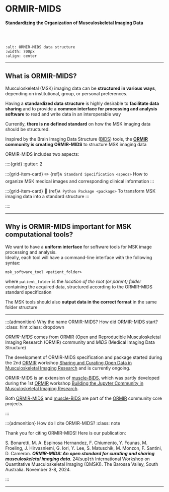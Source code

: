 # ORMIR-MIDS
**Standardizing the Organization of Musculoskeletal Imaging Data**
<!-- ---
title: ORMIR-MIDS
subtitle: Standardizing the organization of musculoskeletal imaging data
authors:
  - name: The ORMIR community
    email: ormircommunity@gmail.com
license: CC-BY-4.0
keywords: MSK data, MSK imaging, ORMIR community, BIDS

--- -->

<br>
<br>

```{image} ./figures/ORMIR-MIDS_figure.png
:alt: ORMIR-MIDS data structure
:width: 700px
:align: center
```

---


## What is ORMIR-MIDS?

Musculoskeletal (MSK) imaging data can be **structured in various ways**, depending on institutional, group, or personal preferences. 

Having a **standardized data structure** is highly desirable to **facilitate data sharing** and to provide a **common interface for processing and analysis software** to read and write data in an interoperable way 

Currently, **there is no defined standard** on how the MSK imaging data should be structured. 

Inspired by the Brain Imaging Data Structure ([BIDS](https://bids.neuroimaging.io/index.html)) tools, the **[ORMIR](https://www.ormir.org/) community is creating ORMIR-MIDS** to structure MSK imaging data


ORMIR-MIDS includes two aspects:


::::{grid}
:gutter: 2

:::{grid-item-card} ✏️ {ref}`A Standard Specification <specs>`
How to organize MSK medical images and corresponding clinical information
:::

:::{grid-item-card} 🚀 {ref}`A Python Package <package>`
To transform MSK imaging data into a standard structure
:::

::::


---

## Why is ORMIR-MIDS important for MSK computational tools?


We want to have a **uniform interface** for software tools for MSK image processing and analysis.   
Ideally, each tool will have a command-line interface with the following syntax:

```
msk_software_tool <patient_folder>
```
where `patient_folder` is the *location of the root (or parent) folder* containing the acquired data, structured according to the ORMIR-MIDS standard specification

The MSK tools should also **output data in the correct format** in the same folder structure
<!-- 
---

## Learn more about ORMIR-MIDS

In this video, you will find a presentation about ORMIR-MIDS, followed by a hands-on tutorial on how to use it.
Find the slides on [Zenodo](www.doi.org/10.5281/zenodo.15488134) and the Jupyter Notebook on [GitHub](https://github.com/ormir-mids/ormir-mids/blob/main/jupyter/ormir-mids-dcm2omids.ipynb)

<div style="position: relative; padding-bottom: 56.25%; height: 0; overflow: hidden; max-width: 100%; height: auto;">
       <iframe src="https://www.youtube.com/embed/MpF3J07TcG8" frameborder="0" allowfullscreen style="position: absolute; top: 0; left: 0; width: 100%; height: 100%;"></iframe>
   </div> -->



---

:::{admonition} Why the name ORMIR-MIDS? How did ORMIR-MIDS start?
:class: hint
:class: dropdown

*ORMIR-MIDS* comes from ORMIR (Open and Reproducible Musculoskeletal Imaging Research (ORMIR) community and *MIDS*  (Medical Imaging Data Structure)

The development of ORMIR-MIDS specification and package started during the 2nd [ORMIR](https://ormircommunity.github.io/) workshop [Sharing and Curating Open Data in Musculoskeletal Imaging Research](https://github.com/ORMIRcommunity/2024_2nd_ORMIR_WS/blob/main/README.md) and is currently ongoing. 

ORMIR-MIDS is an extension of [muscle-BIDS](https://github.com/muscle-bids/muscle-bids), which was partly developed during the 1st [ORMIR](https://ormircommunity.github.io/) workshop [Building the Jupyter Community in Musculoskeletal Imaging Research](https://github.com/JCMSK/2022_JCW/blob/main/README.md). 

Both [ORMIR-MIDS](https://github.com/ormir-mids/ormir-mids) and [muscle-BIDS](https://github.com/muscle-bids/muscle-bids) are part of the [ORMIR](https://ormircommunity.github.io/) community core projects.

:::


:::{admonition} How do I cite ORMIR-MIDS?
:class: note

Thank you for citing ORMIR-MIDS! Here is our publication:

S. Bonaretti, M. A. Espinosa Hernandez, F. Chiumento, Y. Founas, M. Froeling, J. Hirvasniemi, G. Iori, Y. Lee, S. Matuschik, M. Monzon, F. Santini, D. Cameron. ***ORMIR-MIDS: An open standard for curating and sharing musculoskeletal imaging data***. 24{sup}`th` International Workshop on Quantitative Musculoskeletal Imaging (QMSKI). The Barossa Valley, South Australia. November 3-8, 2024. 

:::

---

